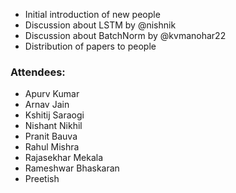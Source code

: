 - Initial introduction of new people
- Discussion about LSTM by @nishnik
- Discussion about BatchNorm by @kvmanohar22
- Distribution of papers to people

### Attendees:
- Apurv Kumar
- Arnav Jain
- Kshitij Saraogi
- Nishant Nikhil
- Pranit Bauva
- Rahul Mishra
- Rajasekhar Mekala
- Rameshwar Bhaskaran
- Preetish
